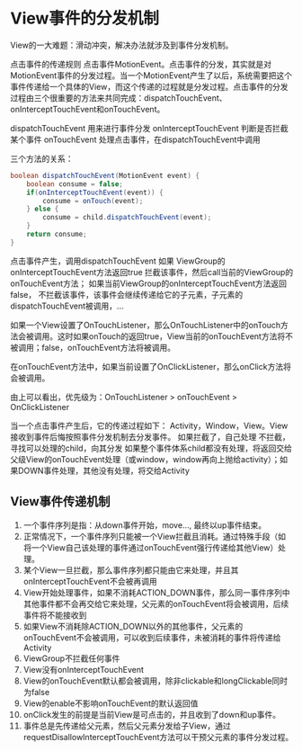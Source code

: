 # View事件的分发机制 #
View的一大难题：滑动冲突，解决办法就涉及到事件分发机制。

点击事件的传递规则
点击事件MotionEvent。点击事件的分发，其实就是对MotionEvent事件的分发过程。当一个MotionEvent产生了以后，系统需要把这个事件传递给一个具体的View，而这个传递的过程就是分发过程。点击事件的分发过程由三个很重要的方法来共同完成：dispatchTouchEvent、onInterceptTouchEvent和onTouchEvent。

dispatchTouchEvent
用来进行事件分发
onInterceptTouchEvent
判断是否拦截某个事件
onTouchEvent
处理点击事件，在dispatchTouchEvent中调用

三个方法的关系：
``` java
boolean dispatchTouchEvent(MotionEvent event) {
    boolean consume = false;
    if(onInterceptTouchEvent(event)) {
        consume = onTouch(event);
    } else {
        consume = child.dispatchTouchEvent(event);
    }
    return consume;
}
```
点击事件产生，调用dispatchTouchEvent
如果 ViewGroup的onInterceptTouchEvent方法返回true 拦截该事件，然后call当前的ViewGroup的onTouchEvent方法；
如果当前ViewGroup的onInterceptTouchEvent方法返回false， 不拦截该事件，该事件会继续传递给它的子元素，子元素的dispatchTouchEvent被调用，...

如果一个View设置了OnTouchListener，那么OnTouchListener中的onTouch方法会被调用。这时如果onTouch的返回true，View当前的onTouchEvent方法将不被调用；false，onTouchEvent方法将被调用。

在onTouchEvent方法中，如果当前设置了OnClickListener，那么onClick方法将会被调用。

由上可以看出，优先级为：OnTouchListener > onTouchEvent > OnClickListener

当一个点击事件产生后，它的传递过程如下：
Activity，Window，View。View接收到事件后悔按照事件分发机制去分发事件。
如果拦截了，自己处理
不拦截，寻找可以处理的child，向其分发
如果整个事件体系child都没有处理，将返回交给父级View的onTouchEvent处理（或window，window再向上抛给activity）；如果DOWN事件处理，其他没有处理，将交给Activity

## View事件传递机制 ##
1. 一个事件序列是指：从down事件开始，move..., 最终以up事件结束。
2. 正常情况下，一个事件序列只能被一个View拦截且消耗。通过特殊手段（如将一个View自己该处理的事件通过onTouchEvent强行传递给其他View）处理。
3. 某个View一旦拦截，那么事件序列都只能由它来处理，并且其onInterceptTouchEvent不会被再调用
4. View开始处理事件，如果不消耗ACTION_DOWN事件，那么同一事件序列中其他事件都不会再交给它来处理，父元素的onTouchEvent将会被调用，后续事件将不能接收到
5. 如果View不消耗除ACTION_DOWN以外的其他事件，父元素的onTouchEvent不会被调用，可以收到后续事件，未被消耗的事件将传递给Activity
6. ViewGroup不拦截任何事件
7. View没有onInterceptTouchEvent
8. View的onTouchEvent默认都会被调用，除非clickable和longClickable同时为false
9. View的enable不影响onTouchEvent的默认返回值
10. onClick发生的前提是当前View是可点击的，并且收到了down和up事件。
11. 事件总是先传递给父元素，然后父元素分发给子View，通过requestDisallowInterceptTouchEvent方法可以干预父元素的事件分发过程。



